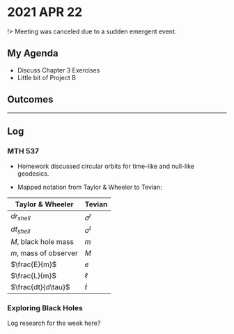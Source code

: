 # 2021 APR 22

!> Meeting was canceled due to a sudden emergent event.

## My Agenda
- Discuss Chapter 3 Exercises
- Little bit of Project B

## Outcomes


---

## Log

### MTH 537

- Homework discussed circular orbits for time-like and null-like geodesics.

- Mapped notation from Taylor & Wheeler to Tevian:

| Taylor & Wheeler | Tevian |
| --- | --- |
| $dr_{shell}$ | $\sigma^{r}$ |
| $dt_{shell}$ | $\sigma^{t}$ |
| $M$, black hole mass | $m$ |
| $m$, mass of observer | $M$ |
| $\frac{E}{m}$ | $e$ |
| $\frac{L}{m}$ | $\ell$ |
| $\frac{dt}{d\tau}$ | $\dot{t}$ |

### Exploring Black Holes


Log research for the week here?
